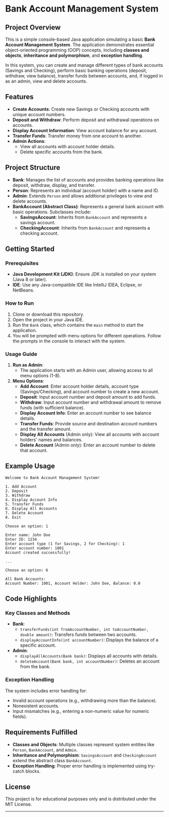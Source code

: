 # Bank Account Management System

## Project Overview
This is a simple console-based Java application simulating a basic **Bank Account Management System**. The application demonstrates essential object-oriented programming (OOP) concepts, including **classes and objects**, **inheritance and polymorphism**, and **exception handling**.

In this system, you can create and manage different types of bank accounts (Savings and Checking), perform basic banking operations (deposit, withdraw, view balance), transfer funds between accounts, and, if logged in as an admin, view and delete accounts.

## Features
- **Create Accounts**: Create new Savings or Checking accounts with unique account numbers.
- **Deposit and Withdraw**: Perform deposit and withdrawal operations on accounts.
- **Display Account Information**: View account balance for any account.
- **Transfer Funds**: Transfer money from one account to another.
- **Admin Actions**:
  - View all accounts with account holder details.
  - Delete specific accounts from the bank.

## Project Structure

- **Bank**: Manages the list of accounts and provides banking operations like deposit, withdraw, display, and transfer.
- **Person**: Represents an individual (account holder) with a name and ID.
- **Admin**: Extends `Person` and allows additional privileges to view and delete accounts.
- **BankAccount (Abstract Class)**: Represents a general bank account with basic operations. Subclasses include:
  - **SavingsAccount**: Inherits from `BankAccount` and represents a savings account.
  - **CheckingAccount**: Inherits from `BankAccount` and represents a checking account.

## Getting Started

### Prerequisites
- **Java Development Kit (JDK)**: Ensure JDK is installed on your system (Java 8 or later).
- **IDE**: Use any Java-compatible IDE like IntelliJ IDEA, Eclipse, or NetBeans.

### How to Run
1. Clone or download this repository.
2. Open the project in your Java IDE.
3. Run the `Bank` class, which contains the `main` method to start the application.
4. You will be prompted with menu options for different operations. Follow the prompts in the console to interact with the system.

### Usage Guide
1. **Run as Admin**:
   - The application starts with an Admin user, allowing access to all menu options (1-8).
2. **Menu Options**:
   - **Add Account**: Enter account holder details, account type (Savings/Checking), and account number to create a new account.
   - **Deposit**: Input account number and deposit amount to add funds.
   - **Withdraw**: Input account number and withdrawal amount to remove funds (with sufficient balance).
   - **Display Account Info**: Enter an account number to see balance details.
   - **Transfer Funds**: Provide source and destination account numbers and the transfer amount.
   - **Display All Accounts** (Admin only): View all accounts with account holders' names and balances.
   - **Delete Account** (Admin only): Enter an account number to delete that account.

## Example Usage
```plaintext
Welcome to Bank Account Management System!

1. Add Account
2. Deposit
3. Withdraw
4. Display Account Info
5. Transfer Funds
6. Display All Accounts
7. Delete Account
8. Exit

Choose an option: 1

Enter name: John Doe
Enter ID: 1234
Enter account type (1 for Savings, 2 for Checking): 1
Enter account number: 1001
Account created successfully!

...

Choose an option: 6

All Bank Accounts:
Account Number: 1001, Account Holder: John Doe, Balance: 0.0
```

## Code Highlights

### Key Classes and Methods
- **Bank**:
  - `transferFunds(int fromAccountNumber, int toAccountNumber, double amount)`: Transfers funds between two accounts.
  - `displayAccountInfo(int accountNumber)`: Displays the balance of a specific account.
- **Admin**:
  - `displayAllAccounts(Bank bank)`: Displays all accounts with details.
  - `deleteAccount(Bank bank, int accountNumber)`: Deletes an account from the bank.

### Exception Handling
The system includes error handling for:
- Invalid account operations (e.g., withdrawing more than the balance).
- Nonexistent accounts.
- Input mismatches (e.g., entering a non-numeric value for numeric fields).

## Requirements Fulfilled
- **Classes and Objects**: Multiple classes represent system entities like `Person`, `BankAccount`, and `Admin`.
- **Inheritance and Polymorphism**: `SavingsAccount` and `CheckingAccount` extend the abstract class `BankAccount`.
- **Exception Handling**: Proper error handling is implemented using try-catch blocks.

## License
This project is for educational purposes only and is distributed under the MIT License. 

---
